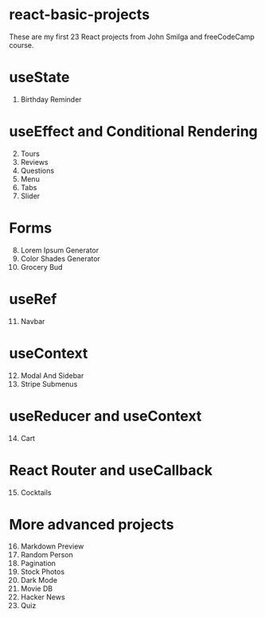# react-basic-projects
These are my first 23 React projects from John Smilga and freeCodeCamp course.

# useState
1. Birthday Reminder
# useEffect and Conditional Rendering
2. Tours
3. Reviews
4. Questions
5. Menu
6. Tabs
7. Slider
# Forms
8. Lorem Ipsum Generator
9. Color Shades Generator
10. Grocery Bud
# useRef
11. Navbar
# useContext
12. Modal And Sidebar
13. Stripe Submenus
# useReducer and useContext
14. Cart
# React Router and useCallback
15. Cocktails
# More advanced projects
16. Markdown Preview
17. Random Person
18. Pagination
19. Stock Photos
20. Dark Mode
21. Movie DB
22. Hacker News
23. Quiz
